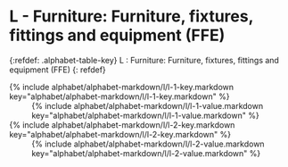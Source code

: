  <div data-role="collapsible" data-inset="false" markdown="1">
 <h1 class="cart-collapsible-div">L - Furniture: Furniture, fixtures, fittings and equipment (FFE)</h1>

{:refdef: .alphabet-table-key}
L
: Furniture: Furniture, fixtures, fittings and equipment (FFE)
{: refdef}


<dt markdown='block' >
{% include alphabet/alphabet-markdown/l/l-1-key.markdown key="alphabet/alphabet-markdown/l/l-1-key.markdown" %}
</dt>
<dd markdown='1'>
{% include alphabet/alphabet-markdown/l/l-1-value.markdown key="alphabet/alphabet-markdown/l/l-1-value.markdown" %}
</dd>

<dt markdown='block' >
{% include alphabet/alphabet-markdown/l/l-2-key.markdown key="alphabet/alphabet-markdown/l/l-2-key.markdown" %}
</dt>
<dd markdown='1'>
{% include alphabet/alphabet-markdown/l/l-2-value.markdown key="alphabet/alphabet-markdown/l/l-2-value.markdown" %}
</dd>

 </div>
